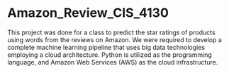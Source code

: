 # Amazon_Review_CIS_4130
This project was done for a class to predict the star ratings of products using words from the reviews on Amazon.
We were required to develop a complete machine learning pipeline that uses big data technologies employing a cloud architecture.
Python is utilized as the programming language, and Amazon Web Services (AWS) as the cloud infrastructure.
